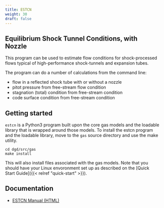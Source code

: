 ```yaml
---
title: ESTCN
weight: 30
draft: false
---
```


## Equilibrium Shock Tunnel Conditions, with Nozzle

This program can be used to estimate flow conditions
for shock-processed flows typical of high-performance
shock-tunnels and expansion tubes.

The program can do a number of calculations from the command line:

* flow in a reflected shock tube with or without a nozzle
* pitot pressure from free-stream flow condition
* stagnation (total) condition from free-stream condition
* code surface condition from free-stream condition

## Getting started

`estcn` is a Python3 program built upon the core gas models and the loadable library
that is wrapped around those models.
To install the estcn program and the loadable library,
move to the `gas` source directory and use the make utility.

    cd dgd/src/gas
    make install

This will also install files associated with the gas models.
Note that you should have your Linux envoronment set up as described on the
[Quick Start Guide]({{< relref "quick-start" >}}).


## Documentation
- [ESTCN Manual (HTML)](/html/estcn-manual.html)

